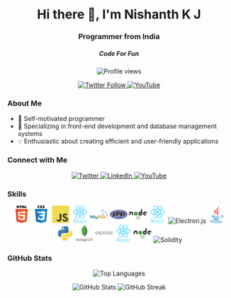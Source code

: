 <h1 align="center">Hi there 👋, I'm Nishanth K J</h1>
<h3 align="center"> Programmer from India</h3>
<h5 align="center"> Code For Fun </h5>

<p align="center">
  <img src="https://komarev.com/ghpvc/?username=nishanthkj&label=Profile%20views&color=0e75b6&style=flat" alt="Profile views" />
</p>

<p align="center">
  <a href="https://twitter.com/nishanth_kj" target="_blank">
    <img src="https://img.shields.io/twitter/follow/nishanth_kj?logo=twitter&style=for-the-badge" alt="Twitter Follow" />
  </a>
  <a href="https://www.youtube.com/@nishanthkj" target="_blank">
    <img src="https://img.shields.io/badge/YouTube-Subscribe-red?style=for-the-badge&logo=youtube" alt="YouTube" />
  </a>
</p>

### About Me

- 🌟 Self-motivated programmer
- 🚀 Specializing in front-end development and database management systems
- 💡 Enthusiastic about creating efficient and user-friendly applications

### Connect with Me

<p align="center">
  <a href="https://twitter.com/nishanth_kj" target="_blank">
    <img src="https://img.shields.io/badge/-Twitter-1DA1F2?style=for-the-badge&logo=twitter&logoColor=white" alt="Twitter" />
  </a>
  <a href="https://linkedin.com/in/nishanthkj" target="_blank">
    <img src="https://img.shields.io/badge/-LinkedIn-0077B5?style=for-the-badge&logo=linkedin&logoColor=white" alt="LinkedIn" />
  </a>
  <a href="https://www.youtube.com/@nishanthkj" target="_blank">
    <img src="https://img.shields.io/badge/-YouTube-FF0000?style=for-the-badge&logo=youtube&logoColor=white" alt="YouTube" />
  </a>
</p>

### Skills

<p align="center">
  <img src="https://raw.githubusercontent.com/devicons/devicon/master/icons/html5/html5-original-wordmark.svg" alt="HTML5" width="40" height="40" />
  <img src="https://raw.githubusercontent.com/devicons/devicon/master/icons/css3/css3-original-wordmark.svg" alt="CSS3" width="40" height="40" />
  <img src="https://raw.githubusercontent.com/devicons/devicon/master/icons/javascript/javascript-original.svg" alt="JavaScript" width="40" height="40" />  
  <img src="https://raw.githubusercontent.com/devicons/devicon/master/icons/react/react-original-wordmark.svg" alt="React" width="40" height="40" />
  <img src="https://raw.githubusercontent.com/devicons/devicon/master/icons/mysql/mysql-original-wordmark.svg" alt="MySQL" width="40" height="40" />
  <img src="https://raw.githubusercontent.com/devicons/devicon/master/icons/php/php-original.svg" alt="PHP" width="40" height="40" />
  <img src="https://raw.githubusercontent.com/devicons/devicon/master/icons/nodejs/nodejs-original-wordmark.svg" alt="Node.js" width="40" height="40" />
   <img src="https://raw.githubusercontent.com/devicons/devicon/master/icons/react/react-original-wordmark.svg" alt="React" width="40" height="40" />
  <img src="https://cdn.jsdelivr.net/gh/devicons/devicon/icons/electron/electron-original.svg" alt="Electron.js" width="40" height="40" />
  <img src="https://raw.githubusercontent.com/devicons/devicon/master/icons/java/java-original.svg" alt="Java" width="40" height="40" />
  <img src="https://raw.githubusercontent.com/devicons/devicon/master/icons/python/python-original.svg" alt="Python" width="40" height="40" />
  <img src="https://raw.githubusercontent.com/devicons/devicon/master/icons/mongodb/mongodb-original-wordmark.svg" alt="MongoDB" width="40" height="40" />
  <img src="https://raw.githubusercontent.com/devicons/devicon/master/icons/express/express-original-wordmark.svg" alt="Express.js" width="40" height="40" />
  <img src="https://raw.githubusercontent.com/devicons/devicon/master/icons/react/react-original-wordmark.svg" alt="React.js" width="40" height="40" />
  <img src="https://raw.githubusercontent.com/devicons/devicon/master/icons/nodejs/nodejs-original-wordmark.svg" alt="Node.js" width="40" height="40" />
  <img src="https://simpleicons.org/icons/solidity.svg" alt="Solidity" width="40" height="40" />
</p>

### GitHub Stats

<p align="center">
  <img src="https://github-readme-stats.vercel.app/api/top-langs/?username=nishanthkj&layout=compact" alt="Top Languages" />
   
</p>

<p align="center">
 <img src="https://github-readme-stats.vercel.app/api/?username=nishanthkj&show_icons=true" alt="GitHub Stats" />
  <img src="https://github-readme-streak-stats.herokuapp.com/?user=nishanthkj" alt="GitHub Streak" />
</p>

<p align="left">
  
</p>
